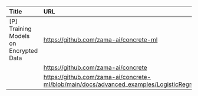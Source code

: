 | Title                                 | URL                                                                                                      |   Score | Date                |
|:--------------------------------------|:---------------------------------------------------------------------------------------------------------|--------:|:--------------------|
| [P] Training Models on Encrypted Data | https://github.com/zama-ai/concrete-ml                                                                   |      61 | 2024-03-14 17:56:47 |
|                                       | https://github.com/zama-ai/concrete                                                                      |         |                     |
|                                       | https://github.com/zama-ai/concrete-ml/blob/main/docs/advanced_examples/LogisticRegressionTraining.ipynb |         |                     |